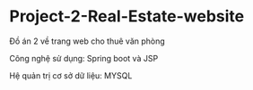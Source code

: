 # Project-2-Real-Estate-website
Đồ án 2 về trang web cho thuê văn phòng
<p>Công nghệ sử dụng: Spring boot và JSP</p>
Hệ quản trị cơ sở dữ liệu: MYSQL
